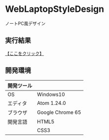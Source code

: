 # WebLaptopStyleDesign
ノートPC風デザイン

## 実行結果
[【ここをクリック】](https://xekid78.github.io/WebLaptopStyleDesign/)
  
## 開発環境
| 開発ツール |  |
|:-|:-|
| OS | Windows10 |
| エディタ | Atom 1.24.0 |
| ブラウザ | Google Chrome 65 |
| 開発言語 | HTML5 |
| | CSS3 |
